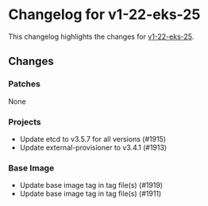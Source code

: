 # Changelog for v1-22-eks-25

This changelog highlights the changes for [v1-22-eks-25](https://github.com/aws/eks-distro/tree/v1-22-eks-25).

## Changes

### Patches
None

### Projects
* Update etcd to v3.5.7 for all versions (#1915)
* Update external-provisioner to v3.4.1 (#1913)

### Base Image
* Update base image tag in tag file(s) (#1919)
* Update base image tag in tag file(s) (#1911)

